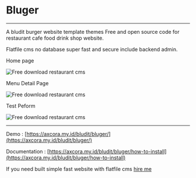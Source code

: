 # Bluger

--------

A bludit burger website template themes Free and open source code for restaurant cafe food drink shop website.

Flatfile cms no database super fast and secure include backend admin.

Home page

![Free download restaurant cms](bluger/webp)

Menu Detail Page

![Free download restaurant cms](bluggers/webp)

Test Peform

![Free download restaurant cms](bluditpeform.webp/webp)

--------

Demo : [https://axcora.my.id/bludit/bluger/](https://axcora.my.id/bludit/bluger/)

Documentation : [https://axcora.my.id/bludit/bluger/how-to-install](https://axcora.my.id/bludit/bluger/how-to-install)

If you need built simple fast website with flatfile cms [hire me](https://www.fiverr.com/creativitas/design-your-website-with-phyton-django)